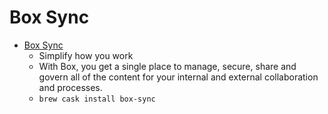 # Box Sync
- [Box Sync](https://www.box.com/)
  -  Simplify how you work
  - With Box, you get a single place to manage, secure, share and govern all of the content for your internal and external collaboration and processes.
  - `brew cask install box-sync`

